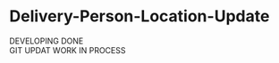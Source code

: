 # Delivery-Person-Location-Update

<div>DEVELOPING DONE</div> 
<div>GIT UPDAT WORK IN PROCESS</div>
